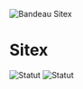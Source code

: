 ![Bandeau Sitex](https://sitex-staging.agence-scroll.com/bandeau.png)

# Sitex
![Statut](https://github.com/ScrollAgency/sitex/actions/workflows/staging.yml/badge.svg)
![Statut](https://github.com/ScrollAgency/sitex/actions/workflows/production.yml/badge.svg)